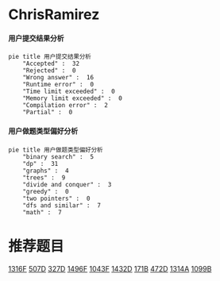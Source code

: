 # ChrisRamirez

<!-- tabs:start -->



#### **用户提交结果分析**

```mermaid
pie title 用户提交结果分析
    "Accepted" :  32
    "Rejected" :  0
    "Wrong answer" :  16
    "Runtime error" :  0
    "Time limit exceeded" :  0
    "Memory limit exceeded" :  0
    "Compilation error" :  2
    "Partial" :  0
```

#### **用户做题类型偏好分析**

```mermaid
pie title 用户做题类型偏好分析
    "binary search" :  5
    "dp" :  31
    "graphs" :  4
    "trees" :  9
    "divide and conquer" :  3
    "greedy" :  0
    "two pointers" :  0
    "dfs and similar" :  7
    "math" :  7
```



<!-- tabs:end -->
# 推荐题目
[1316F](https://codeforces.com/contest/1316/problem/F)
[507D](https://codeforces.com/contest/507/problem/D)
[327D](https://codeforces.com/contest/327/problem/D)
[1496F](https://codeforces.com/contest/1496/problem/F)
[1043F](https://codeforces.com/contest/1043/problem/F)
[1432D](https://codeforces.com/contest/1432/problem/D)
[171B](https://codeforces.com/contest/171/problem/B)
[472D](https://codeforces.com/contest/472/problem/D)
[1314A](https://codeforces.com/contest/1314/problem/A)
[1099B](https://codeforces.com/contest/1099/problem/B)
